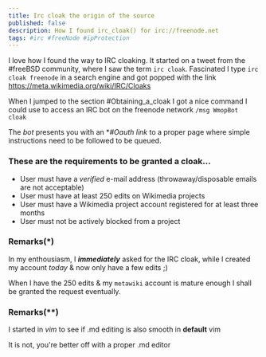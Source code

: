 ```yaml
---
title: Irc cloak the origin of the source
published: false
description: How I found irc_cloak() for irc://freenode.net
tags: #irc #freeNode #ipProtection 
---
```


I love how I found the way to IRC cloaking. It started on a tweet from the #freeBSD community, where I saw the term `irc cloak`.
Fascinated I type `irc cloak freenode` in a search engine and got popped with the link <https://meta.wikimedia.org/wiki/IRC/Cloaks>

When I jumped to the section #Obtaining_a_cloak I got a nice command I could use to access an IRC bot on the freenode network `/msg WmopBot cloak`

The _bot_ presents you with an **#Oauth link* to a proper page where simple instructions need to be followed to be queued.

### These are the requirements to be granted a cloak...

* User must have a _verified_ e-mail address (throwaway/disposable emails are not acceptable)
* User must have at least 250 edits on Wikimedia projects
* User must have a Wikimedia project account registered for at least three months
* User must not be actively blocked from a project

### Remarks(*)

In my enthousiasm, I _**immediately**_ asked for the IRC cloak, while I created my account _today_ & now only have a few edits ;)

When I have the 250 edits & my `metawiki` account is mature enough I shall be granted the request eventually.


### Remarks(**)
I started in _vim_ to see if .md editing is also smooth in **default** vim

It is not, you're better off with a proper .md editor



